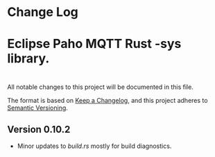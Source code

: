 # Change Log
#
# Eclipse Paho MQTT Rust -sys library.
#

All notable changes to this project will be documented in this file.

The format is based on [Keep a Changelog](https://keepachangelog.com/en/1.0.0/), and this project adheres to [Semantic Versioning](https://semver.org/spec/v2.0.0.html).

## Version 0.10.2

- Minor updates to _build.rs_ mostly for build diagnostics.

